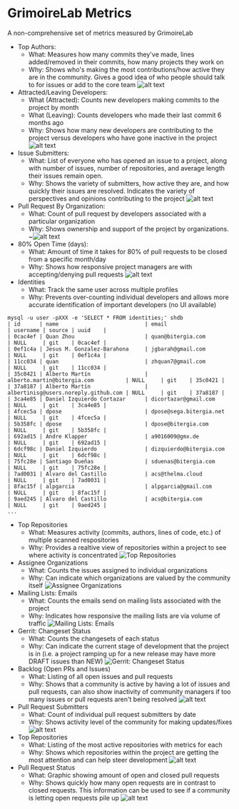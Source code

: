 # GrimoireLab Metrics

A non-comprehensive set of metrics measured by GrimoireLab

* Top Authors:
  * What: Measures how many commits they've made, lines added/removed in their commits, how many projects they work on
  * Why: Shows who's making the most contributions/how active they are in the community. Gives a good idea of who people should talk to for issues or add to the core team
  ![alt text](https://github.com/b-hodges/grimoirelab-roadmap/blob/master/Top%20Authors.PNG?raw=true "Top Authors")
* Attracted/Leaving Developers:
  * What (Attracted): Counts new developers making commits to the project by month
  * What (Leaving): Counts developers who made their last commit 6 months ago
  * Why: Shows how many new developers are contributing to the project versus developers who have gone inactive in the project
  ![alt text](https://github.com/b-hodges/grimoirelab-roadmap/blob/master/attracted_inactive.PNG?raw=true "Attracted/Leaving Developers")
* Issue Submitters:
  * What: List of everyone who has opened an issue to a project, along with number of issues, number of repositories, and average length their issues remain open.
  * Why: Shows the variety of submitters, how active they are, and how quickly their issues are resolved. Indicates the variety of perspectives and opinions contributing to the project
  ![alt text](https://github.com/b-hodges/grimoirelab-roadmap/blob/master/issue_submitters.PNG?raw=true "Issue Submitters")
* Pull Request By Organization:
  * What: Count of pull request by developers associated with a particular organization
  * Why: Shows ownership and support of the project by organizations.
  ~![alt text](https://github.com/b-hodges/grimoirelab-roadmap/blob/master/pull_req_org.PNG?raw=true "Pull Requests by Organization")
* 80% Open Time (days):
  * What: Amount of time it takes for 80% of pull requests to be closed from a specific month/day
  * Why: Shows how responsive project managers are with accepting/denying pull requests
 ![alt text](https://github.com/b-hodges/grimoirelab-roadmap/blob/master/80_percent_open_time.PNG?raw=true "80% Open Time") 
* Identities
  * What: Track the same user across multiple profiles
  * Why: Prevents over-counting individual developers and allows more accurate identification of important developers
(no UI available)
```
mysql -u user -pXXX -e 'SELECT * FROM identities;' shdb
| id      | name                           | email                                | username | source | uuid    |
| 0cac4ef | Quan Zhou                      | quan@bitergia.com                    | NULL     | git    | 0cac4ef |
| 0ef1c4a | Jesus M. Gonzalez-Barahona     | jgbarah@gmail.com                    | NULL     | git    | 0ef1c4a |
| 11cc034 | quan                           | zhquan7@gmail.com                    | NULL     | git    | 11cc034 |
| 35c0421 | Alberto Martín                 | alberto.martin@bitergia.com          | NULL     | git    | 35c0421 |
| 37a8187 | Alberto Martín                 | albertinisg@users.noreply.github.com | NULL     | git    | 37a8187 |
| 3ca4e85 | Daniel Izquierdo Cortazar      | dicortazar@gmail.com                 | NULL     | git    | 3ca4e85 |
| 4fcec5a | dpose                          | dpose@sega.bitergia.net              | NULL     | git    | 4fcec5a |
| 5b358fc | dpose                          | dpose@bitergia.com                   | NULL     | git    | 5b358fc |
| 692ad15 | Andre Klapper                  | a9016009@gmx.de                      | NULL     | git    | 692ad15 |
| 6dcf98c | Daniel Izquierdo               | dizquierdo@bitergia.com              | NULL     | git    | 6dcf98c |
| 75fc28e | Santiago Dueñas                | sduenas@bitergia.com                 | NULL     | git    | 75fc28e |
| 7ad0031 | Alvaro del Castillo            | acs@thelma.cloud                     | NULL     | git    | 7ad0031 |
| 8fac15f | alpgarcia                      | alpgarcia@gmail.com                  | NULL     | git    | 8fac15f |
| 9aed245 | Alvaro del Castillo            | acs@bitergia.com                     | NULL     | git    | 9aed245 |
...
```
* Top Repositories
  * What: Measures activity (commits, authors, lines of code, etc.) of multiple scanned respositories
  * Why: Provides a realtive view of repositories within a project to see where activity is concentrated
![Top Repositories](images/top-repos.png)
* Assignee Organizations
  * What: Counts the issues assigned to individual organizations
  * Why: Can indicate which organizations are valued by the community itself
![Assignee Organizations](images/assignee-orgs.png)
* Mailing Lists: Emails
  * What: Counts the emails send on mailing lists associated with the project
  * Why: Indicates how responsive the mailing lists are via volume of traffic
![Mailing Lists: Emails](images/mailing-lists.png)
* Gerrit: Changeset Status
  * What: Counts the changesets of each status
  * Why: Can indicate the current stage of development that the project is in (i.e. a project ramping up for a new release may have more DRAFT issues than NEW)
![Gerrit: Changeset Status](images/gerrit-status.png)
* Backlog (Open PRs and Issues)
  * What: Listing of all open issues and pull requests
  * Why: Shows that a community is active by having a lot of issues and pull requests, can also show inactivity of community managers if too many issues or pull requests aren't being resolved
  ![alt text](https://github.com/b-hodges/grimoirelab-roadmap/blob/master/backlog.PNG?raw=true "Backlog")
* Pull Request Submitters
  * What: Count of individual pull request submitters by date
  * Why: Shows activity level of the community for making updates/fixes
    ![alt text](https://github.com/b-hodges/grimoirelab-roadmap/blob/master/pull_request_submitters.PNG?raw=true "Pull Request Submitters")
* Top Repositories
  * What: Listing of the most active repositories with metrics for each
  * Why: Shows which repositories within the project are getting the most attention and can help steer development
  ![alt text](https://github.com/b-hodges/grimoirelab-roadmap/blob/master/top_repos.PNG?raw=true "Top Repositories")
* Pull Request Status
  * What: Graphic showing amount of open and closed pull requests
  * Why: Shows quickly how many open requests are in contrast to closed requests. This information can be used to see if a community is letting open requests pile up
  ![alt text](https://github.com/b-hodges/grimoirelab-roadmap/blob/master/pull_status.PNG?raw=true "Pull Request Status")
